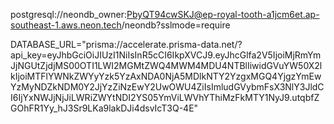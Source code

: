 postgresql://neondb_owner:PbyQT94cwSKJ@ep-royal-tooth-a1jcm6et.ap-southeast-1.aws.neon.tech/neondb?sslmode=require


DATABASE_URL="prisma://accelerate.prisma-data.net/?api_key=eyJhbGciOiJIUzI1NiIsInR5cCI6IkpXVCJ9.eyJhcGlfa2V5IjoiMjRmYmJjNGUtZjdjMS00OTI1LWI2MGMtZWQ4MWM4MDU4NTBlIiwidGVuYW50X2lkIjoiMTFlYWNkZWYyYzk5YzAxNDA0NjA5MDlkNTY2YzgxMGQ4YjgzYmEwYzMyNDZkNDM0Y2JjYzZiNzEwY2UwOWU4ZiIsImludGVybmFsX3NlY3JldCI6IjYxNWJjNjJiLWRiZWYtNDI2YS05YmViLWVhYThiMzFkMTY1NyJ9.utqbfZGOhFR1Yy_hJ3Sr9LKa9lakDJi4dsvIcT3Q-4E"